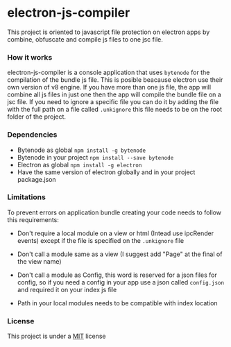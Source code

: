 # electron-js-compiler
This project is oriented to javascript file protection on electron apps by combine, obfuscate and compile js files to one jsc file. 
### How it works
electron-js-compiler is a console application that uses ``bytenode`` for the compilation of the bundle js file. This is posible beacause electron use their own version of v8 engine. If you have more than one js file, the app will combine all js files in just one then the app will compile the bundle file on a jsc file. If you need to ignore a specific file you can do it by adding the file with the full path on a file called `.unkignore` this file needs to be on the root folder of the project.
### Dependencies
- Bytenode as global `npm install -g bytenode`
- Bytenode in your project `npm install --save bytenode`
- Electron as global `npm install -g electron`
- Have the same version of electron globally and in your project package.json
### Limitations
To prevent errors on application bundle creating your code needs to follow this requirements:

- Don't require a local module on a view or html (Intead use ipcRender events) except if the file is specified on the `.unkignore` file

- Don't call a module same as a view (I suggest add "Page" at the final of the view name)

- Don't call a module as Config, this word is reserved for a json files for config, so if you need a config in your app use a json called `config.json` and required it on your index js file

- Path in your local modules needs to be compatible with index location

### License
This project is under a [MIT](https://github.com/Unknowns24/electron-js-compiler/blob/main/LICENSE) license